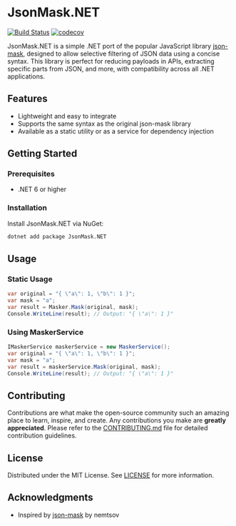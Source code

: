 
# JsonMask.NET 

[![Build Status](https://github.com/sidec15/JsonMask.NET/actions/workflows/test.yaml/badge.svg)](https://github.com/sidec15/JsonMask.NET/actions/workflows/test.yaml)
[![codecov](https://codecov.io/gh/sidec15/JsonMask.NET/graph/badge.svg)](https://codecov.io/gh/sidec15/JsonMask.NET)

JsonMask.NET is a simple .NET port of the popular JavaScript library [json-mask](https://github.com/nemtsov/json-mask), designed to allow selective filtering of JSON data using a concise syntax. This library is perfect for reducing payloads in APIs, extracting specific parts from JSON, and more, with compatibility across all .NET applications.

## Features

- Lightweight and easy to integrate
- Supports the same syntax as the original json-mask library
- Available as a static utility or as a service for dependency injection

## Getting Started

### Prerequisites

- .NET 6 or higher

### Installation

Install JsonMask.NET via NuGet:

```bash
dotnet add package JsonMask.NET
```

## Usage

### Static Usage

```csharp
var original = "{ \"a\": 1, \"b\": 1 }";
var mask = "a";
var result = Masker.Mask(original, mask);
Console.WriteLine(result); // Output: "{ \"a\": 1 }"
```

### Using MaskerService

```csharp
IMaskerService maskerService = new MaskerService();
var original = "{ \"a\": 1, \"b\": 1 }";
var mask = "a";
var result = maskerService.Mask(original, mask);
Console.WriteLine(result); // Output: "{ \"a\": 1 }"
```

## Contributing

Contributions are what make the open-source community such an amazing place to learn, inspire, and create. Any contributions you make are **greatly appreciated**. Please refer to the [CONTRIBUTING.md](https://github.com/sidec15/JsonMask.NET/blob/master/CONTRIBUTING.md) file for detailed contribution guidelines.

## License

Distributed under the MIT License. See [LICENSE](https://github.com/sidec15/JsonMask.NET/blob/master/LICENSE) for more information.

## Acknowledgments

- Inspired by [json-mask](https://github.com/nemtsov/json-mask) by nemtsov
